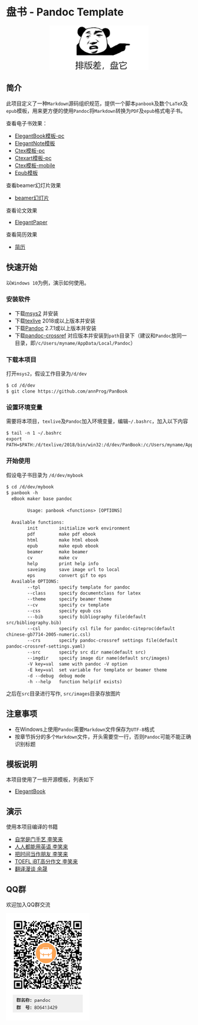 # 盘书 - Pandoc Template
<p align="center">
  <img height="120" src="medias/panbook.png">
</p>

## 简介
此项目定义了一种`Markdown`源码组织规范，提供一个脚本`panbook`及数个`LaTeX`及`epub`模板，用来更方便的使用`Pandoc`将`Markdown`转换为`PDF`及`epub`格式电子书。

查看电子书效果：

- [ElegantBook模板-pc](https://api.annhe.net/PanBook/PanBook-latex-elegantbook-pc.pdf)
- [ElegantNote模板](https://api.annhe.net/PanBook/PanBook-latex-elegantnote-pc.pdf)
- [Ctex模板-pc](https://api.annhe.net/PanBook/PanBook-latex-ctexbook-pc.pdf)
- [Ctexart模板-pc](https://api.annhe.net/PanBook/PanBook-latex-ctexart-pc.pdf)
- [Ctex模板-mobile](https://api.annhe.net/PanBook/PanBook-latex-ctexbook-mobile.pdf)
- [Epub模板](https://api.annhe.net/PanBook/PanBook.epub)

查看beamer幻灯片效果

- [beamer幻灯片](./demo/beamer/)

查看论文效果

- [ElegantPaper](https://api.annhe.net/PanBook/PanBook-latex-elegantpaper-pc.pdf)

查看简历效果

- [简历](./demo/cv/)

## 快速开始
以`Windows 10`为例，演示如何使用。

### 安装软件

- 下载[msys2](https://www.msys2.org/) 并安装
- 下载[texlive](http://mirror.ctan.org/systems/texlive/Images/) 2018或以上版本并安装
- 下载[Pandoc](https://pandoc.org/installing.html) 2.7.1或以上版本并安装
- 下载[pandoc-crossref](https://github.com/lierdakil/pandoc-crossref/releases) 对应版本并安装到`path`目录下（建议和`Pandoc`放同一目录，即`/c/Users/myname/AppData/Local/Pandoc`）

### 下载本项目

打开`msys2`，假设工作目录为`/d/dev`

```
$ cd /d/dev
$ git clone https://github.com/annProg/PanBook
```

### 设置环境变量
需要将本项目，`texlive`及`Pandoc`加入环境变量，编辑`~/.bashrc`，加入以下内容

```
$ tail -n 1 ~/.bashrc
export PATH=$PATH:/d/texlive/2018/bin/win32:/d/dev/PanBook:/c/Users/myname/AppData/Local/Pandoc
```

### 开始使用
假设电子书目录为 `/d/dev/mybook`

```
$ cd /d/dev/mybook
$ panbook -h
  eBook maker base pandoc

        Usage: panbook <functions> [OPTIONS]

  Available functions:
        init        initialize work environment
        pdf         make pdf ebook
        html        make html ebook
        epub        make epub ebook
        beamer      make beamer
        cv          make cv
        help        print help info
        saveimg     save image url to local
        eps         convert gif to eps
  Available OPTIONS:
        --tpl       specify template for pandoc
        --class     specify documentclass for latex
        --theme     specify beamer theme
        --cv        specify cv template
        --css       specify epub css
        ---bib      specify bibliography file(default src/bibliography.bib)
        --csl       specify csl file for pandoc-citeproc(default chinese-gb7714-2005-numeric.csl)
        --crs       specify pandoc-crossref settings file(default pandoc-crossref-settings.yaml)
        --src       specify src dir name(default src)
        --imgdir    specify image dir name(default src/images)
        -V key=val  same with pandoc -V option
        -E key=val  set variable for template or beamer theme
        -d --debug  debug mode
        -h --help   function help(if exists)
```


之后在`src`目录进行写作, `src/images`目录存放图片

## 注意事项
- 在Windows上使用`Pandoc`需要`Markdown`文件保存为`UTF-8`格式
- 按章节拆分的多个`Markdown`文件，开头需要空一行，否则`Pandoc`可能不能正确识别标题

## 模板说明
本项目使用了一些开源模板，列表如下

- [ElegantBook](https://github.com/ElegantLaTeX/ElegantBook)

## 演示

使用本项目编译的书籍

- [自学是门手艺 李笑来](https://github.com/pandoc-ebook/the-craft-of-selfteaching)
- [人人都能用英语 李笑来](https://github.com/pandoc-ebook/everyone-can-use-english)
- [把时间当作朋友 李笑来](https://github.com/pandoc-ebook/time-as-a-friend/releases)
- [TOEFL iBT高分作文 李笑来](https://github.com/pandoc-ebook/twe185/releases)
- [翻译漫谈 余晟](https://github.com/pandoc-ebook/chitchat-on-translation/releases)

## QQ群
欢迎加入QQ群交流

![](medias/qq.png)
